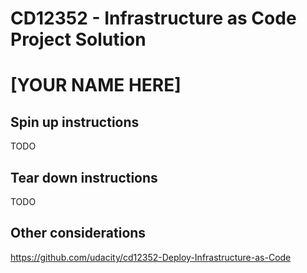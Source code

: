 # CD12352 - Infrastructure as Code Project Solution
# [YOUR NAME HERE]

## Spin up instructions
TODO

## Tear down instructions
TODO

## Other considerations
https://github.com/udacity/cd12352-Deploy-Infrastructure-as-Code